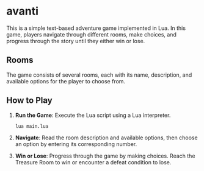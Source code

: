 # avanti
This is a simple text-based adventure game implemented in Lua. In this game, players navigate through different rooms, make choices, and progress through the story until they either win or lose.

## Rooms

The game consists of several rooms, each with its name, description, and available options for the player to choose from.

## How to Play

1. **Run the Game**: Execute the Lua script using a Lua interpreter.

   ```bash
   lua main.lua
   ```

2. **Navigate**: Read the room description and available options, then choose an option by entering its corresponding number.

3. **Win or Lose**: Progress through the game by making choices. Reach the Treasure Room to win or encounter a defeat condition to lose.
